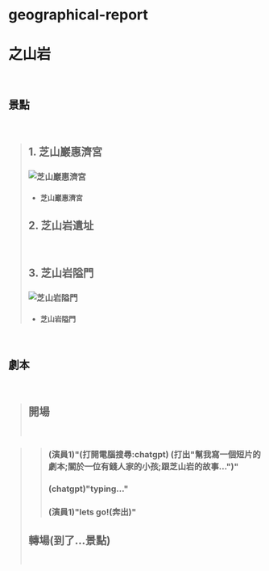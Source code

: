 # geographical-report
# 之山岩
<br>

## 景點
<br>

>## 1. 芝山巖惠濟宮
>### ![芝山巖惠濟宮](https://upload.wikimedia.org/wikipedia/commons/f/f5/%E8%8A%9D%E5%B1%B1%E5%B7%96%E6%83%A0%E6%BF%9F%E5%AE%AE%E6%AD%A3%E9%9D%A2%E7%85%A7.jpg)
> * #### 芝山巖惠濟宮
>## 2. 芝山岩遺址
><br>
>
>## 3. 芝山岩隘門
>### ![芝山岩隘門](https://upload.wikimedia.org/wikipedia/commons/f/f1/%E8%8A%9D%E5%B1%B1%E5%B2%A9%E9%9A%98%E9%96%80.JPG)
> * ####  芝山岩隘門
<br>

## 劇本
<br>

>## 開場
><br>

>>### (演員1)"(打開電腦搜尋:chatgpt) (打出"幫我寫一個短片的劇本;關於一位有錢人家的小孩;跟芝山岩的故事...")"
>>### (chatgpt)"typing..."
>>### (演員1)"lets go!(奔出)"
>## 轉場(到了...景點)
><br>

>>### 
